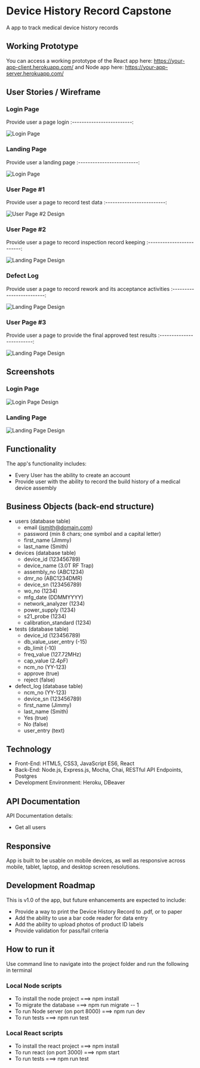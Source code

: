 # Device History Record Capstone

A app to track medical device history records

## Working Prototype
You can access a working prototype of the React app here: https://your-app-client.herokuapp.com/ and Node app here: https://your-app-server.herokuapp.com/


## User Stories / Wireframe

### Login Page
Provide user a page login
:-------------------------:

![Login Page](/github-images/wireframes/login.png)

### Landing Page
Provide user a landing page
:-------------------------:

![Login Page](/github-images/wireframes/landing.png)

### User Page #1
Provide user a page to record test data
:-------------------------:

![User Page #2 Design](/github-images/wireframes/user-page-1.png)

### User Page #2
Provide user a page to record inspection record keeping
:-------------------------:

![Landing Page Design](/github-images/wireframes/user-page-2.png)

### Defect Log
Provide user a page to record rework and its acceptance activities
:-------------------------:

![Landing Page Design](/github-images/wireframes/defect-log.png)

### User Page #3
Provide user a page to provide the final approved test results
:-------------------------:

![Landing Page Design](/github-images/wireframes/user-page-3.png)



## Screenshots

### Login Page
![Login Page Design](/github-images/screenshots/login.png)

### Landing Page
![Landing Page Design](/github-images/screenshots/landing-page.png)



## Functionality
The app's functionality includes:
* Every User has the ability to create an account
* Provide user with the ability to record the build history of a medical device assembly


## Business Objects (back-end structure)
* users (database table)
   * email (jsmith@domain.com)
   * password (min 8 chars; one symbol and a capital letter)
   * first_name (Jimmy)
   * last_name (Smith)
* devices (database table)
   * device_id (123456789)
   * device_name (3.0T RF Trap)
   * assembly_no (ABC1234)
   * dmr_no (ABC1234DMR)
   * device_sn (123456789)
   * wo_no (1234)
   * mfg_date (DDMMYYYY)
   * network_analyzer (1234)
   * power_supply (1234)
   * s21_probe (1234)
   * calibration_standard (1234)
* tests (database table)
   * device_id (123456789)
   * db_value_user_entry (-15)
   * db_limit (-10)
   * freq_value (127.72MHz)
   * cap_value (2.4pF)
   * ncm_no (YY-123)
   * approve (true)
   * reject (false)
* defect_log (database table)
   * ncm_no (YY-123)
   * device_sn (123456789)
   * first_name (Jimmy)
   * last_name (Smith)
   * Yes (true)
   * No  (false)
   * user_entry (text)

## Technology
* Front-End: HTML5, CSS3, JavaScript ES6, React
* Back-End: Node.js, Express.js, Mocha, Chai, RESTful API Endpoints, Postgres
* Development Environment: Heroku, DBeaver

## API Documentation
API Documentation details:
* Get all users

## Responsive
App is built to be usable on mobile devices, as well as responsive across mobile, tablet, laptop, and desktop screen resolutions.

## Development Roadmap
This is v1.0 of the app, but future enhancements are expected to include:
* Provide a way to print the Device History Record to .pdf, or to paper
* Add the ability to use a bar code reader for data entry
* Add the ability to upload photos of product ID labels
* Provide validation for pass/fail criteria

## How to run it
Use command line to navigate into the project folder and run the following in terminal

### Local Node scripts
* To install the node project ===> npm install
* To migrate the database ===> npm run migrate -- 1
* To run Node server (on port 8000) ===> npm run dev
* To run tests ===> npm run test

### Local React scripts
* To install the react project ===> npm install
* To run react (on port 3000) ===> npm start
* To run tests ===> npm run test